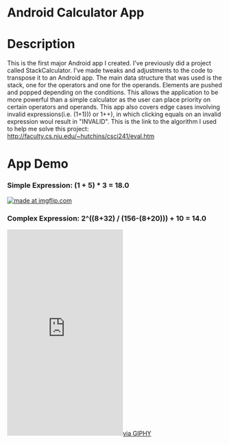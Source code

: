 # Android Calculator App

# Description
This is the first major Android app I created. I've previously did a project called StackCalculator. I've made tweaks and adjustments to the code to transpose it to an Android app. The main data structure that was used is the stack, one for the operators and one for the operands. Elements are pushed and popped depending on the conditions. This allows the application to be more powerful than a simple calculator as the user can place priority on certain operators and operands. This app also covers edge cases involving invalid expressions(i.e. (1+1))) or 1++), in which clicking equals on an invalid expression woul result in "INVALID". This is the link to the algorithm I used to help me solve this project: http://faculty.cs.niu.edu/~hutchins/csci241/eval.htm

# App Demo
<h3>Simple Expression: (1 + 5) * 3 = 18.0</h3>
<a href="https://imgflip.com/gif/3na63q"><img src="https://i.imgflip.com/3na63q.gif" title="made at imgflip.com"/></a>
<h3>Complex Expression: 2^((8+32) / (156-(8+20))) + 10 = 14.0</h3>
<iframe src="https://giphy.com/embed/YOdxvZUmNu6Sux1qKj" width="270" height="480" frameBorder="0" class="giphy-embed" allowFullScreen></iframe><a href="https://giphy.com/gifs/YOdxvZUmNu6Sux1qKj">via GIPHY</a>

